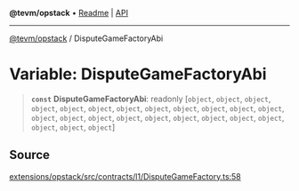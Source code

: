 **@tevm/opstack** • [Readme](../README.md) \| [API](../globals.md)

***

[@tevm/opstack](../README.md) / DisputeGameFactoryAbi

# Variable: DisputeGameFactoryAbi

> **`const`** **DisputeGameFactoryAbi**: readonly [`object`, `object`, `object`, `object`, `object`, `object`, `object`, `object`, `object`, `object`, `object`, `object`, `object`, `object`, `object`, `object`, `object`, `object`, `object`, `object`, `object`, `object`, `object`, `object`]

## Source

[extensions/opstack/src/contracts/l1/DisputeGameFactory.ts:58](https://github.com/evmts/tevm-monorepo/blob/main/extensions/opstack/src/contracts/l1/DisputeGameFactory.ts#L58)
